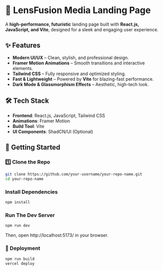 # 🚀 LensFusion Media Landing Page  

A **high-performance, futuristic** landing page built with **React.js, JavaScript, and Vite**, designed for a sleek and engaging user experience.  

## ✨ Features  
- **Modern UI/UX** – Clean, stylish, and professional design.  
- **Framer Motion Animations** – Smooth transitions and interactive elements.  
- **Tailwind CSS** – Fully responsive and optimized styling.  
- **Fast & Lightweight** – Powered by **Vite** for blazing-fast performance.  
- **Dark Mode & Glassmorphism Effects** – Aesthetic, high-tech look.  

## 🛠 Tech Stack  
- **Frontend**: React.js, JavaScript, Tailwind CSS  
- **Animations**: Framer Motion  
- **Build Tool**: Vite  
- **UI Components**: ShadCN/UI (Optional)  

## 🚀 Getting Started  

### 1️⃣ Clone the Repo  
```sh
git clone https://github.com/your-username/your-repo-name.git  
cd your-repo-name
```

### Install Dependencies

```sh
npm install
```

### Run The Dev Server

```sh
npm run dev
```
Then, open http://localhost:5173/ in your browser.

### 🌟 Deployment

```sh
npm run build  
vercel deploy
```

